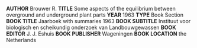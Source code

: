 **AUTHOR** Brouwer R.
**TITLE** Some aspects of the equilibrium between overground and underground plant parts
**YEAR** 1963
**TYPE** Book Section
**BOOK TITLE** Jaarboek with summaries 1963
**BOOK SUBTITLE** Instituut voor biologisch en scheikundig onderzoek van Landbouwgewassen
**BOOK EDITOR** J. J. Eshuis
**BOOK PUBLISHER** Wageningen
**BOOK LOCATION** the Netherlands
